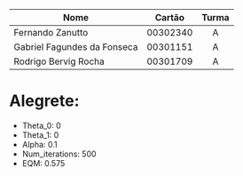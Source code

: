 Nome | Cartão | Turma
---|:---:|:---:
Fernando Zanutto | 00302340 | A
Gabriel Fagundes da Fonseca | 00301151 | A
Rodrigo Bervig Rocha | 00301709 | A



# Alegrete:
- Theta_0: 0
- Theta_1: 0
- Alpha: 0.1
- Num_iterations: 500
- EQM: 0.575

